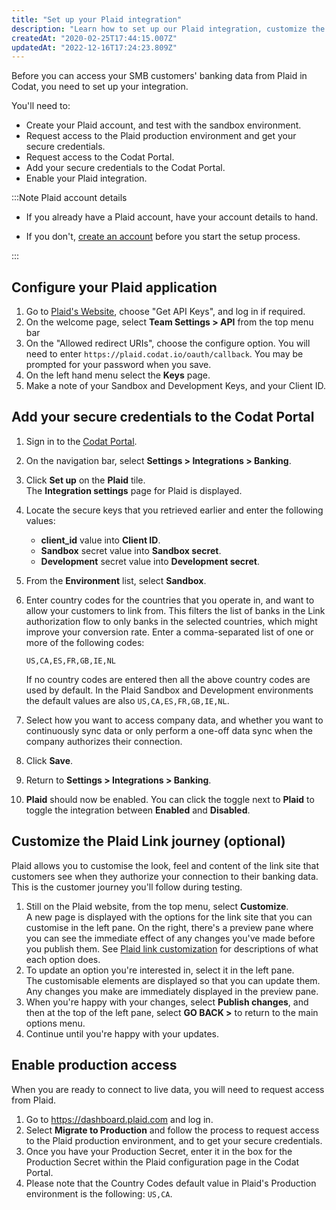```yaml
---
title: "Set up your Plaid integration"
description: "Learn how to set up our Plaid integration, customize the Link journey, and enable production access"
createdAt: "2020-02-25T17:44:15.007Z"
updatedAt: "2022-12-16T17:24:23.809Z"
---
```


Before you can access your SMB customers' banking data from Plaid in Codat, you need to set up your integration.

You'll need to:

- Create your Plaid account, and test with the sandbox environment.
- Request access to the Plaid production environment and get your secure credentials.
- Request access to the Codat Portal.
- Add your secure credentials to the Codat Portal.
- Enable your Plaid integration.

:::Note Plaid account details

- If you already have a Plaid account, have your account details to hand.

- If you don't, <a href="https://dashboard.plaid.com/signup" target="_blank">create an account</a> before you start the setup process.

:::

## Configure your Plaid application

1. Go to [Plaid's Website](https://plaid.com), choose "Get API Keys", and log in if required.
2. On the welcome page, select **Team Settings > API** from the top menu bar
3. On the "Allowed redirect URIs", choose the configure option. You will need to enter `https://plaid.codat.io/oauth/callback`. You may be prompted for your password when you save.
4. On the left hand menu select the **Keys** page.
5. Make a note of your Sandbox and Development Keys, and your Client ID.

## Add your secure credentials to the Codat Portal

1. Sign in to the <a href="https://app.codat.io/signin" target="_blank">Codat Portal</a>.

2. On the navigation bar, select **Settings > Integrations > Banking**.

3. Click **Set up** on the **Plaid** tile.  
   The **Integration settings** page for Plaid is displayed.

4. Locate the secure keys that you retrieved earlier and enter the following values:

   - **client_id** value into **Client ID**.
   - **Sandbox** secret value into **Sandbox secret**.
   - **Development** secret value into **Development secret**.

5. From the **Environment** list, select **Sandbox**.

6. Enter country codes for the countries that you operate in, and want to allow your customers to link from. This filters the list of banks in the Link authorization flow to only banks in the selected countries, which might improve your conversion rate. Enter a comma-separated list of one or more of the following codes:

   ```
   US,CA,ES,FR,GB,IE,NL
   ```

   If no country codes are entered then all the above country codes are used by default. In the Plaid Sandbox and Development environments the default values are also `US,CA,ES,FR,GB,IE,NL`.

7. Select how you want to access company data, and whether you want to continuously sync data or only perform a one-off data sync when the company authorizes their connection.

8. Click **Save**.

9. Return to **Settings > Integrations > Banking**.

10. **Plaid** should now be enabled. You can click the toggle next to **Plaid** to toggle the integration between **Enabled** and **Disabled**.

## Customize the Plaid Link journey (optional)

Plaid allows you to customise the look, feel and content of the link site that customers see when they authorize your connection to their banking data. This is the customer journey you'll follow during testing.

1. Still on the Plaid website, from the top menu, select **Customize**.  
   A new page is displayed with the options for the link site that you can customise in the left pane. On the right, there's a preview pane where you can see the immediate effect of any changes you've made before you publish them. See [Plaid link customization](https://support.plaid.com/hc/en-us/articles/360008420353-Plaid-Link-customization) for descriptions of what each option does.
2. To update an option you're interested in, select it in the left pane.  
   The customisable elements are displayed so that you can update them. Any changes you make are immediately displayed in the preview pane.
3. When you're happy with your changes, select **Publish changes**, and then at the top of the left pane, select **GO BACK >** to return to the main options menu.
4. Continue until you're happy with your updates.

## Enable production access

When you are ready to connect to live data, you will need to request access from Plaid.

1. Go to <a href="https://dashboard.plaid.com" target="_blank">https://dashboard.plaid.com</a> and log in.
2. Select **Migrate to Production** and follow the process to request access to the Plaid production environment, and to get your secure credentials.
3. Once you have your Production Secret, enter it in the box for the Production Secret within the Plaid configuration page in the Codat Portal.
4. Please note that the Country Codes default value in Plaid's Production environment is the following: `US,CA`.
